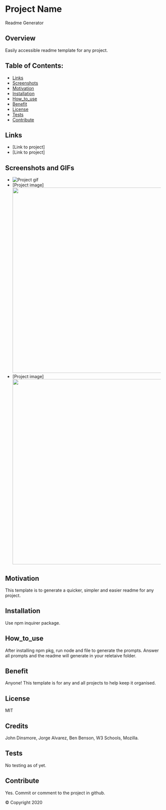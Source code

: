 
  # Project Name
  Readme Generator

  ## Overview 
  Easily accessible readme template for any project.

  ## Table of Contents:
  - [Links](#Links)
  - [Screenshots](#Screenshots)
  - [Motivation](#Motivation)
  - [Installation](#Installation)
  - [How_to_use](#How_to_use)
  - [Benefit](#Benefit)
  - [License](#License)
  - [Tests](#Tests)
  - [Contribute](#Contribute)

 ## Links
  - [Link to project]
  - [Link to project]

 ## Screenshots and GIFs 
  - ![Project gif](https://media.giphy)
  - [Project image]<img src="filename" width=600>
  - [Project image]<img src="filename" width=600>

  ## Motivation
  This template is to generate a quicker, simpler and easier readme for any project.

  ## Installation
  Use npm inquirer package.

  ## How_to_use
  After installing npm pkg, run node and file to generate the prompts. Answer all prompts and the readme will generate in your reletaive folder.

  ## Benefit
  Anyone!  This template is for any and all projects to help keep it organised. 

  ## License
  MIT

  ## Credits
  John Dinsmore, Jorge Alvarez, Ben Benson, W3 Schools, Mozilla.

  ## Tests
  No testing as of yet.

  ## Contribute
  Yes. Commit or comment to the project in github.

  © Copyright 2020
